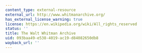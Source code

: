 ```yaml
---
content_type: external-resource
external_url: http://www.whitmanarchive.org/
has_external_license_warning: true
license: https://en.wikipedia.org/wiki/All_rights_reserved
status: ''
title: The Walt Whitman Archive
uid: 093baa49-e538-4019-ac19-d84082650db8
wayback_url: ''
---
```

